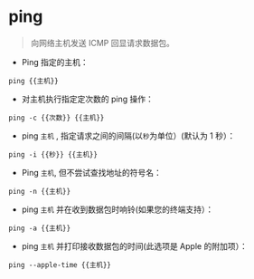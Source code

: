 # ping

> 向网络主机发送 ICMP 回显请求数据包。

- Ping 指定的主机：

`ping {{主机}}`

- 对主机执行指定定次数的 ping 操作：

`ping -c {{次数}} {{主机}}`

- ping `主机` , 指定请求之间的间隔(以`秒`为单位）(默认为 1 秒）：

`ping -i {{秒}} {{主机}}`

- Ping `主机`, 但不尝试查找地址的符号名：

`ping -n {{主机}}`

- ping `主机` 并在收到数据包时响铃(如果您的终端支持）：

`ping -a {{主机}}`

- ping `主机` 并打印接收数据包的时间(此选项是 Apple 的附加项）：

`ping --apple-time {{主机}}`
